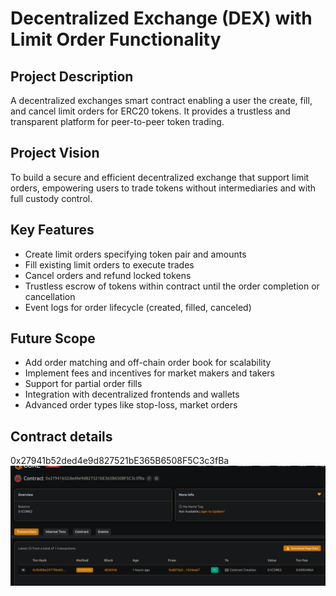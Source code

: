 # Decentralized Exchange (DEX) with Limit Order Functionality

## Project Description
A decentralized exchanges smart contract enabling a user the create, fill, and cancel limit orders for ERC20 tokens. It provides a trustless and transparent platform for peer-to-peer token trading.

## Project Vision
To build a secure and efficient decentralized exchange that support limit orders, empowering users to trade tokens without intermediaries and with full custody control.

## Key Features
- Create limit orders specifying token pair and amounts
- Fill existing limit orders to execute trades
- Cancel orders and refund locked tokens
- Trustless escrow of tokens within contract until the order completion or cancellation
- Event logs for order lifecycle (created, filled, canceled)

## Future Scope
- Add order matching and off-chain order book for scalability
- Implement fees and incentives for market makers and takers
- Support for partial order fills
- Integration with decentralized frontends and wallets
- Advanced order types like stop-loss, market orders

## Contract details
0x27941b52ded4e9d827521bE365B6508F5C3c3fBa![alt text](image.png)

